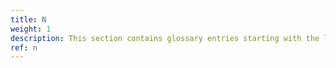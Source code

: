 ```yaml
---
title: N
weight: 1
description: This section contains glossary entries starting with the letter **N**.
ref: n
---
```


